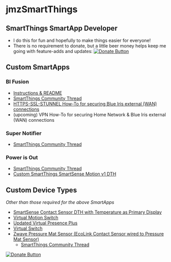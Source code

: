 # jmzSmartThings

## SmartThings SmartApp Developer
* I do this for fun and hopefully to make things easier for everyone!
* There is no requirement to donate, but a little beer money helps keep me going with feature-adds and updates:
[![Donate Button](https://raw.githubusercontent.com/flyjmz/jmzSmartThings/master/resources/donateButton.gif "Donate")](https://www.paypal.com/cgi-bin/webscr?cmd=_donations&business=6T44ZPUKCMYL6&lc=US&item_name=FLYJMZ%20Custom%20SmartApps&currency_code=USD&bn=PP%2dDonationsBF%3abtn_donateCC_LG%2egif%3aNonHosted)

## Custom SmartApps
### BI Fusion
* [Instructions & README](https://github.com/flyjmz/jmzSmartThings/tree/master/smartapps/flyjmz/blue-iris-fusion.src)
* [SmartThings Community Thread](https://community.smartthings.com/t/release-bi-fusion-v3-0-adds-blue-iris-device-type-handler-blue-iris-camera-dth-motion-sensing/103032)
* [HTTPS-SSL-STUNNEL How-To for securing Blue Iris external (WAN) connections](https://github.com/flyjmz/jmzSmartThings/blob/master/smartapps/flyjmz/blue-iris-fusion.src/HTTPS-SSL-STUNNEL%20How-To.md)
* (upcoming) VPN How-To for securing Home Network & Blue Iris external (WAN) connections

### Super Notifier
* [SmartThings Community Thread](https://community.smartthings.com/t/release-super-notifier-all-your-alerts-in-one-place/597)

### Power is Out
* [SmartThings Community Thread](https://community.smartthings.com/t/this-is-awesome-power-is-out-based-on-state-of-v1-motion-sensor/3757)
* [Custom SmartThings SmartSense Motion v1 DTH](https://github.com/flyjmz/jmzSmartThings/tree/master/devicetypes/flyjmz/smartsense-motion-v1.src)

## Custom Device Types 
*Other than those required for the above SmartApps*
* [SmartSense Contact Sensor DTH with Temperature as Primary Display](https://github.com/flyjmz/jmzSmartThings/tree/master/devicetypes/flyjmz/smartsense-open-closed-sensor-temp-display.src)
* [Virtual Motion Switch](https://github.com/flyjmz/jmzSmartThings/tree/master/devicetypes/flyjmz/virtual-motion-switch.src)
* [Updated Virtual Presence Plus](https://github.com/flyjmz/jmzSmartThings/tree/master/devicetypes/flyjmz/virtual-presence-plus.src)
* [Virtual Switch](https://github.com/flyjmz/jmzSmartThings/tree/master/devicetypes/flyjmz/virtual-switch.src)
* [Zwave Pressure Mat Sensor (EcoLink Contact Sensor wired to Pressure Mat Sensor)](https://github.com/flyjmz/jmzSmartThings/tree/master/devicetypes/flyjmz/zwave-pressure-mat-sensor.src)
    * [SmartThings Community Thread](https://community.smartthings.com/t/united-security-pressure-mat/12101/74)


[![Donate Button](https://raw.githubusercontent.com/flyjmz/jmzSmartThings/master/resources/donateButton.gif "Donate")](https://www.paypal.com/cgi-bin/webscr?cmd=_donations&business=6T44ZPUKCMYL6&lc=US&item_name=FLYJMZ%20Custom%20SmartApps&currency_code=USD&bn=PP%2dDonationsBF%3abtn_donateCC_LG%2egif%3aNonHosted)
